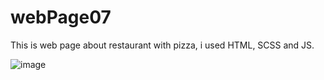 # webPage07

This is web page about restaurant with pizza, i used HTML, SCSS and JS.

![image](https://user-images.githubusercontent.com/98185055/205029554-72fec26d-992c-4551-8624-83d944ef73e4.png)
